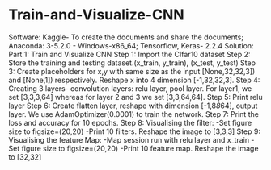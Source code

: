 # Train-and-Visualize-CNN

Software:
Kaggle- To create the documents and share the documents;
Anaconda: 3-5.2.0 - Windows-x86_64;
Tensorflow, Keras- 2.2.4
Solution:
Part 1: Train and Visualize CNN
Step 1: Import the CIfar10 dataset
Step 2: Store the training and testing dataset.(x_train, y_train), (x_test, y_test)
Step 3: Create placeholders for x,y with same size as the input [None,32,32,3]) and 
[None,1]) respectively. Reshape x into 4 dimension [-1,32,32,3].
Step 4: Creating 3 layers- convolution layers: relu layer, pool layer. For layer1, we set [3,3,3,64] whereas for layer 2 and 3 we set [3,3,64,64].
Step 5: Print relu layer 
Step 6: Create flatten layer, reshape with dimension [-1,8*8*64], output layer. We use AdamOptimizer(0.0001) to train the network.
Step 7: Print the loss and accuracy for 10 epochs.
Step 8: Visualising the filter:
-Set figure size to figsize=(20,20)
-Print 10 filters. Reshape the image to [3,3,3]
Step 9: Visualising the feature Map:
-Map session run with relu layer and x_train
-Set figure size to figsize=(20,20)
-Print 10 feature map. Reshape the image to [32,32]
